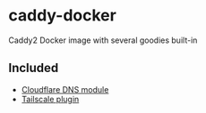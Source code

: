 # caddy-docker
Caddy2 Docker image with several goodies built-in

## Included

- [Cloudflare DNS module](https://github.com/caddy-dns/cloudflare)
- [Tailscale plugin](https://github.com/tailscale/caddy-tailscale)

